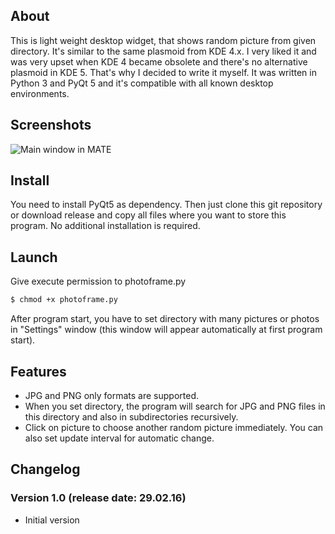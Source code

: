 ## About

This is light weight desktop widget, that shows random picture from given directory. It's similar to the same plasmoid from KDE 4.x. I very liked it and was very upset when KDE 4 became obsolete and there's no alternative plasmoid in KDE 5. That's why I decided to write it myself. It was written in Python 3 and PyQt 5 and it's compatible with all known desktop environments.

## Screenshots
![Main window in MATE](https://raw.github.com/rinaldus/photoframe/master/screenshots/screen1.jpg)

## Install

You need to install PyQt5 as dependency. Then just clone this git repository or download release and copy all files where you want to store this program. No additional installation is required.  

## Launch

Give execute permission to photoframe.py
```sh
$ chmod +x photoframe.py
```
After program start, you have to set directory with many pictures or photos in "Settings" window (this window will appear automatically at first program start).

## Features
* JPG and PNG only formats are supported.
* When you set directory, the program will search for JPG and PNG files in this directory and also in subdirectories recursively.
* Click on picture to choose another random picture immediately. You can also set update interval for automatic change.

## Changelog
### Version 1.0 (release date: 29.02.16)
* Initial version
